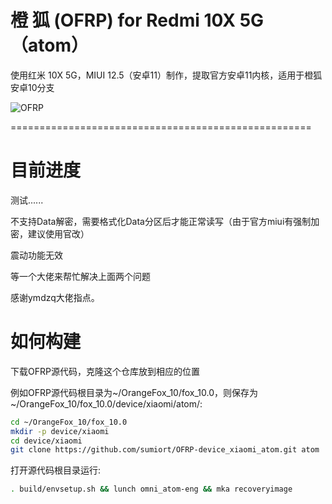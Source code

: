# 橙 狐 (OFRP) for Redmi 10X 5G（atom）
使用红米 10X 5G，MIUI 12.5（安卓11）制作，提取官方安卓11内核，适用于橙狐安卓10分支

![OFRP](https://image.ibb.co/cTMWux/logo.jpg "OFRP")

====================================================

# 目前进度
测试......

不支持Data解密，需要格式化Data分区后才能正常读写（由于官方miui有强制加密，建议使用官改）

震动功能无效

等一个大佬来帮忙解决上面两个问题

感谢ymdzq大佬指点。

# 如何构建
下载OFRP源代码，克隆这个仓库放到相应的位置

例如OFRP源代码根目录为~/OrangeFox_10/fox_10.0，则保存为~/OrangeFox_10/fox_10.0/device/xiaomi/atom/:

```bash
cd ~/OrangeFox_10/fox_10.0
mkdir -p device/xiaomi
cd device/xiaomi
git clone https://github.com/sumiort/OFRP-device_xiaomi_atom.git atom
```

打开源代码根目录运行:

```bash
. build/envsetup.sh && lunch omni_atom-eng && mka recoveryimage
```
